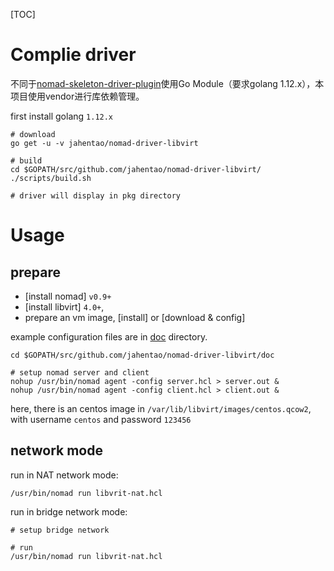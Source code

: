 [TOC]

# Complie driver

不同于[nomad-skeleton-driver-plugin][1]使用Go Module（要求golang 1.12.x），本项目使用vendor进行库依赖管理。

first install golang `1.12.x` 

```shell script
# download
go get -u -v jahentao/nomad-driver-libvirt

# build
cd $GOPATH/src/github.com/jahentao/nomad-driver-libvirt/
./scripts/build.sh

# driver will display in pkg directory
```

# Usage

## prepare

- [install nomad] `v0.9+` 
- [install libvirt] `4.0+`,
- prepare an vm image, [install] or [download & config]

 example configuration files are in [doc](./doc) directory.

```shell script
cd $GOPATH/src/github.com/jahentao/nomad-driver-libvirt/doc

# setup nomad server and client
nohup /usr/bin/nomad agent -config server.hcl > server.out &
nohup /usr/bin/nomad agent -config client.hcl > client.out &
```

here, there is an centos image in `/var/lib/libvirt/images/centos.qcow2`, with username `centos` and password `123456`

## network mode

run in NAT network mode:
```shell script
/usr/bin/nomad run libvrit-nat.hcl
```

run in bridge network mode:
```shell script
# setup bridge network

# run
/usr/bin/nomad run libvrit-nat.hcl
```


[1]: https://github.com/hashicorp/nomad-skeleton-driver-plugin